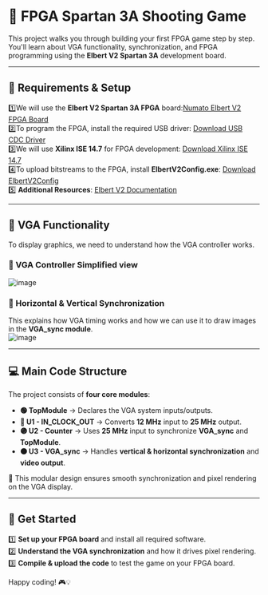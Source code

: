 # 🎯 FPGA Spartan 3A Shooting Game  

This project walks you through building your first FPGA game step by step. You'll learn about VGA functionality, synchronization, and FPGA programming using the **Elbert V2 Spartan 3A** development board.  

---

## 🔧 Requirements & Setup  
1️⃣We will use the **Elbert V2 Spartan 3A FPGA** board:[Numato Elbert V2 FPGA Board](https://numato.com/product/elbert-v2-spartan-3a-fpga-development-board)    
2️⃣To program the FPGA, install the required USB driver: [Download USB CDC Driver](https://productdata.numato.com/assets/downloads/common/numato_lab_usb_cdc_driver.zip)    
3️⃣We will use **Xilinx ISE 14.7** for FPGA development: [Download Xilinx ISE 14.7](https://www.xilinx.com/member/forms/download/xef.html?filename=Xilinx_ISE_S6_Win10_14.7_ISE_VMs_0206_1.zip)  
4️⃣To upload bitstreams to the FPGA, install **ElbertV2Config.exe**: [Download ElbertV2Config](https://productdata.numato.com/assets/downloads/fpga/elbertv2/ElbertV2Config.exe)  
5️⃣ **Additional Resources**: [Elbert V2 Documentation](https://docs.numato.com/doc/elbert-v2-spartan-3a-fpga-development-board/)  

---

## 🎨 VGA Functionality  

To display graphics, we need to understand how the VGA controller works.  

### 📌 VGA Controller Simplified view  
![image](https://github.com/user-attachments/assets/e7333760-7048-4121-a9a6-636c664ee5b6)
 
### 📌 Horizontal & Vertical Synchronization  
This explains how VGA timing works and how we can use it to draw images in the **VGA_sync module**.  
![image](https://github.com/user-attachments/assets/6dad003c-cafb-440d-9191-594125f6ebbd)

---

## 💻 Main Code Structure  

The project consists of **four core modules**:  
- **🟢 TopModule** → Declares the VGA system inputs/outputs.  
- **🔵 U1 - IN_CLOCK_OUT** → Converts **12 MHz** input to **25 MHz** output.  
- **🟣 U2 - Counter** → Uses **25 MHz** input to synchronize **VGA_sync** and **TopModule**.  
- **🟠 U3 - VGA_sync** → Handles **vertical & horizontal synchronization** and **video output**.  

📌 This modular design ensures smooth synchronization and pixel rendering on the VGA display.  

---

## 🚀 Get Started  

1️⃣ **Set up your FPGA board** and install all required software.  
2️⃣ **Understand the VGA synchronization** and how it drives pixel rendering.  
3️⃣ **Compile & upload the code** to test the game on your FPGA board.  

Happy coding! 🎮💡 
